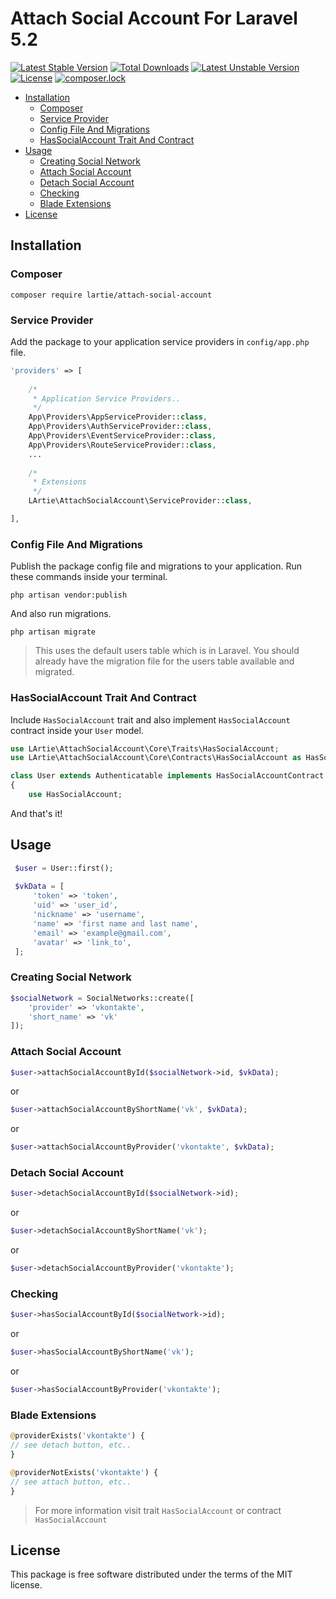 # Attach Social Account For Laravel 5.2

[![Latest Stable Version](https://poser.pugx.org/lartie/attach-social-account/v/stable)](https://packagist.org/packages/lartie/attach-social-account)
[![Total Downloads](https://poser.pugx.org/lartie/attach-social-account/downloads)](https://packagist.org/packages/lartie/attach-social-account)
[![Latest Unstable Version](https://poser.pugx.org/lartie/attach-social-account/v/unstable)](https://packagist.org/packages/lartie/attach-social-account)
[![License](https://poser.pugx.org/lartie/attach-social-account/license)](https://packagist.org/packages/lartie/attach-social-account)
[![composer.lock](https://poser.pugx.org/lartie/attach-social-account/composerlock)](https://packagist.org/packages/lartie/attach-social-account)

- [Installation](#installation)
    - [Composer](#composer)
    - [Service Provider](#service-provider)
    - [Config File And Migrations](#config-file-and-migrations)
    - [HasSocialAccount Trait And Contract](#hassocialaccount-trait-and-contract)
- [Usage](#usage)
    - [Creating Social Network](#creating-social-network)
    - [Attach Social Account](#attach-social-account)
    - [Detach Social Account](#detach-social-account)
    - [Checking](#checking)
    - [Blade Extensions](#blade-extensions)
- [License](#license)

## Installation

### Composer
    composer require lartie/attach-social-account

### Service Provider

Add the package to your application service providers in `config/app.php` file.

```php
'providers' => [
    
    /*
     * Application Service Providers..
     */
    App\Providers\AppServiceProvider::class,
    App\Providers\AuthServiceProvider::class,
    App\Providers\EventServiceProvider::class,
    App\Providers\RouteServiceProvider::class,
    ...
    
    /*
     * Extensions
     */
    LArtie\AttachSocialAccount\ServiceProvider::class,

],
```

### Config File And Migrations

Publish the package config file and migrations to your application. Run these commands inside your terminal.

    php artisan vendor:publish

And also run migrations.

    php artisan migrate

> This uses the default users table which is in Laravel. You should already have the migration file for the users table available and migrated.

### HasSocialAccount Trait And Contract

Include `HasSocialAccount` trait and also implement `HasSocialAccount` contract inside your `User` model.

```php
use LArtie\AttachSocialAccount\Core\Traits\HasSocialAccount;
use LArtie\AttachSocialAccount\Core\Contracts\HasSocialAccount as HasSocialAccountContract;

class User extends Authenticatable implements HasSocialAccountContract
{
    use HasSocialAccount;
```

And that's it!

## Usage

```php
 $user = User::first();
 
 $vkData = [
     'token' => 'token',
     'uid' => 'user_id',
     'nickname' => 'username',
     'name' => 'first name and last name',
     'email' => 'example@gmail.com',
     'avatar' => 'link_to',
 ];
```

### Creating Social Network
```php
$socialNetwork = SocialNetworks::create([
    'provider' => 'vkontakte', 
    'short_name' => 'vk'
]);
```

### Attach Social Account
```php
$user->attachSocialAccountById($socialNetwork->id, $vkData);
```
or
```php
$user->attachSocialAccountByShortName('vk', $vkData);
```
or
```php
$user->attachSocialAccountByProvider('vkontakte', $vkData);
```

### Detach Social Account
```php
$user->detachSocialAccountById($socialNetwork->id);
```
or
```php
$user->detachSocialAccountByShortName('vk');
```
or
```php
$user->detachSocialAccountByProvider('vkontakte');
```

### Checking

```php
$user->hasSocialAccountById($socialNetwork->id);
```
or
```php
$user->hasSocialAccountByShortName('vk');
```
or
```php
$user->hasSocialAccountByProvider('vkontakte');
```

### Blade Extensions

```php
@providerExists('vkontakte') {
// see detach button, etc..
}

@providerNotExists('vkontakte') {
// see attach button, etc.. 
}
```

> For more information visit trait `HasSocialAccount` or  contract `HasSocialAccount`

## License

This package is free software distributed under the terms of the MIT license.
